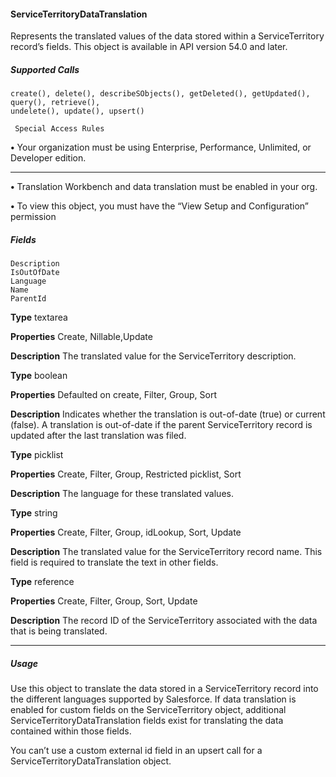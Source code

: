 #### ServiceTerritoryDataTranslation

Represents the translated values of the data stored within a ServiceTerritory record’s fields. This object is available in API version 54.0
and later.

##### Supported Calls
```
create(), delete(), describeSObjects(), getDeleted(), getUpdated(), query(), retrieve(),
undelete(), update(), upsert()

 Special Access Rules

```
**•** Your organization must be using Enterprise, Performance, Unlimited, or Developer edition.


-----

**•** Translation Workbench and data translation must be enabled in your org.

**•** To view this object, you must have the “View Setup and Configuration” permission

##### Fields

```
Description
IsOutOfDate
Language
Name
ParentId

```

**Type**
textarea

**Properties**
Create, Nillable,Update

**Description**
The translated value for the ServiceTerritory description.

**Type**
boolean

**Properties**
Defaulted on create, Filter, Group, Sort

**Description**
Indicates whether the translation is out-of-date (true) or current (false). A translation
is out-of-date if the parent ServiceTerritory record is updated after the last translation was
filed.

**Type**
picklist

**Properties**
Create, Filter, Group, Restricted picklist, Sort

**Description**
The language for these translated values.

**Type**
string

**Properties**
Create, Filter, Group, idLookup, Sort, Update

**Description**
The translated value for the ServiceTerritory record name. This field is required to translate
the text in other fields.

**Type**
reference

**Properties**
Create, Filter, Group, Sort, Update

**Description**
The record ID of the ServiceTerritory associated with the data that is being translated.


-----

##### Usage

Use this object to translate the data stored in a ServiceTerritory record into the different languages supported by Salesforce. If data
translation is enabled for custom fields on the ServiceTerritory object, additional ServiceTerritoryDataTranslation fields exist for translating
the data contained within those fields.

You can’t use a custom external id field in an upsert call for a ServiceTerritoryDataTranslation object.
